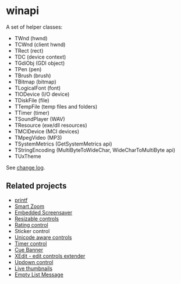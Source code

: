 # winapi
A set of helper classes:

- TWnd (hwnd)
- TCWnd (client hwnd)
- TRect (rect)
- TDC (device context)
- TGdiObj (GDI object)
- TPen (pen)
- TBrush (brush)
- TBitmap (bitmap)
- TLogicalFont (font)
- TIODevice (I/O device)
- TDiskFile (file)
- TTempFile (temp files and folders)
- TTimer (timer)
- TSoundPlayer (WAV)
- TResource (exe/dll resources)
- TMCIDevice (MCI devices)
- TMpegVideo (MP3)
- TSystemMetrics (GetSystemMetrics api)
- TStringEncoding (MultiByteToWideChar, WideCharToMultiByte api)
- TUxTheme

See [change log](https://github.com/mikeduglas/winapi/blob/master/changelog.md).

## Related projects
- [printf](https://github.com/mikeduglas/printf)
- [Smart Zoom](https://github.com/mikeduglas/Smart-Zoom)
- [Embedded Screensaver](https://github.com/mikeduglas/Embedded-Screensaver)
- [Resizable controls](https://github.com/mikeduglas/Resizable_Controls)
- [Rating control](https://github.com/mikeduglas/RatingControl)
- Sticker control
- [Unicode aware controls](https://github.com/mikeduglas/Unicode-aware-controls)
- [Timer control](https://github.com/mikeduglas/Timer-Control)
- [Cue Banner](https://github.com/mikeduglas/Cue-Banner)
- [XEdit - edit controls extender](https://github.com/mikeduglas/XEdit)
- [Updown control](https://github.com/mikeduglas/Updown-Control)
- [Live thumbnails](https://clarionhub.com/t/ann-live-thumbnails/4067)
- [Empty List Message](https://github.com/mikeduglas/Empty-List-message)
